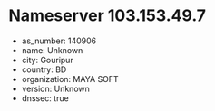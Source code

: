 # Nameserver 103.153.49.7

* as_number: 140906
* name: Unknown
* city: Gouripur
* country: BD
* organization: MAYA SOFT
* version: Unknown
* dnssec: true
